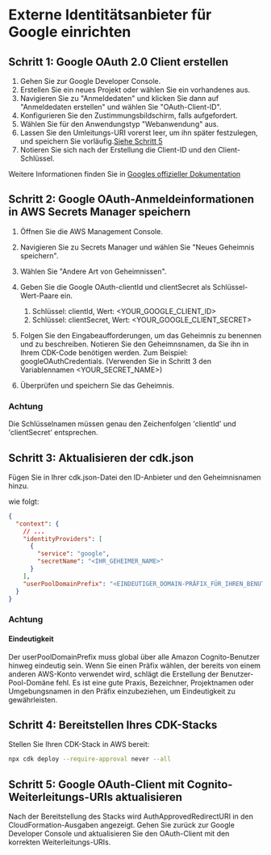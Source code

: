 # Externe Identitätsanbieter für Google einrichten

## Schritt 1: Google OAuth 2.0 Client erstellen

1. Gehen Sie zur Google Developer Console.
2. Erstellen Sie ein neues Projekt oder wählen Sie ein vorhandenes aus.
3. Navigieren Sie zu "Anmeldedaten" und klicken Sie dann auf "Anmeldedaten erstellen" und wählen Sie "OAuth-Client-ID".
4. Konfigurieren Sie den Zustimmungsbildschirm, falls aufgefordert.
5. Wählen Sie für den Anwendungstyp "Webanwendung" aus.
6. Lassen Sie den Umleitungs-URI vorerst leer, um ihn später festzulegen, und speichern Sie vorläufig.[Siehe Schritt 5](#step-5-update-google-oauth-client-with-cognito-redirect-uris)
7. Notieren Sie sich nach der Erstellung die Client-ID und den Client-Schlüssel.

Weitere Informationen finden Sie in [Googles offizieller Dokumentation](https://support.google.com/cloud/answer/6158849?hl=en)

## Schritt 2: Google OAuth-Anmeldeinformationen in AWS Secrets Manager speichern

1. Öffnen Sie die AWS Management Console.
2. Navigieren Sie zu Secrets Manager und wählen Sie "Neues Geheimnis speichern".
3. Wählen Sie "Andere Art von Geheimnissen".
4. Geben Sie die Google OAuth-clientId und clientSecret als Schlüssel-Wert-Paare ein.

   1. Schlüssel: clientId, Wert: <YOUR_GOOGLE_CLIENT_ID>
   2. Schlüssel: clientSecret, Wert: <YOUR_GOOGLE_CLIENT_SECRET>

5. Folgen Sie den Eingabeaufforderungen, um das Geheimnis zu benennen und zu beschreiben. Notieren Sie den Geheimnsnamen, da Sie ihn in Ihrem CDK-Code benötigen werden. Zum Beispiel: googleOAuthCredentials. (Verwenden Sie in Schritt 3 den Variablennamen <YOUR_SECRET_NAME>)
6. Überprüfen und speichern Sie das Geheimnis.

### Achtung

Die Schlüsselnamen müssen genau den Zeichenfolgen 'clientId' und 'clientSecret' entsprechen.

## Schritt 3: Aktualisieren der cdk.json

Fügen Sie in Ihrer cdk.json-Datei den ID-Anbieter und den Geheimnisnamen hinzu.

wie folgt:

```json
{
  "context": {
    // ...
    "identityProviders": [
      {
        "service": "google",
        "secretName": "<IHR_GEHEIMER_NAME>"
      }
    ],
    "userPoolDomainPrefix": "<EINDEUTIGER_DOMAIN-PRÄFIX_FÜR_IHREN_BENUTZER-POOL>"
  }
}
```

### Achtung

#### Eindeutigkeit

Der userPoolDomainPrefix muss global über alle Amazon Cognito-Benutzer hinweg eindeutig sein. Wenn Sie einen Präfix wählen, der bereits von einem anderen AWS-Konto verwendet wird, schlägt die Erstellung der Benutzer-Pool-Domäne fehl. Es ist eine gute Praxis, Bezeichner, Projektnamen oder Umgebungsnamen in den Präfix einzubeziehen, um Eindeutigkeit zu gewährleisten.

## Schritt 4: Bereitstellen Ihres CDK-Stacks

Stellen Sie Ihren CDK-Stack in AWS bereit:

```sh
npx cdk deploy --require-approval never --all
```

## Schritt 5: Google OAuth-Client mit Cognito-Weiterleitungs-URIs aktualisieren

Nach der Bereitstellung des Stacks wird AuthApprovedRedirectURI in den CloudFormation-Ausgaben angezeigt. Gehen Sie zurück zur Google Developer Console und aktualisieren Sie den OAuth-Client mit den korrekten Weiterleitungs-URIs.